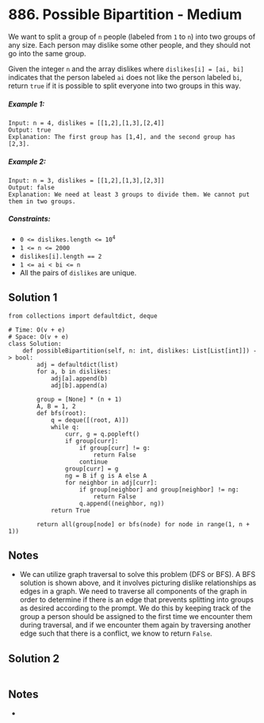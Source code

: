 # 886. Possible Bipartition - Medium

We want to split a group of `n` people (labeled from `1` to `n`) into two groups of any size. Each person may dislike some other people, and they should not go into the same group.

Given the integer `n` and the array dislikes where `dislikes[i] = [ai, bi]` indicates that the person labeled `ai` does not like the person labeled `bi`, return `true` if it is possible to split everyone into two groups in this way.

##### Example 1:

```
Input: n = 4, dislikes = [[1,2],[1,3],[2,4]]
Output: true
Explanation: The first group has [1,4], and the second group has [2,3].
```

##### Example 2:

```
Input: n = 3, dislikes = [[1,2],[1,3],[2,3]]
Output: false
Explanation: We need at least 3 groups to divide them. We cannot put them in two groups.
```

##### Constraints:

- <code>0 <= dislikes.length <= 10<sup>4</sup></code>
- <code>1 <= n <= 2000</code>
- <code>dislikes[i].length == 2</code>
- <code>1 <= ai < bi <= n</code>
- All the pairs of `dislikes` are unique.

## Solution 1

```
from collections import defaultdict, deque

# Time: O(v + e)
# Space: O(v + e)
class Solution:
    def possibleBipartition(self, n: int, dislikes: List[List[int]]) -> bool:
        adj = defaultdict(list)
        for a, b in dislikes:
            adj[a].append(b)
            adj[b].append(a)

        group = [None] * (n + 1)
        A, B = 1, 2
        def bfs(root):
            q = deque([(root, A)])
            while q:
                curr, g = q.popleft()
                if group[curr]:
                    if group[curr] != g:
                        return False
                    continue
                group[curr] = g
                ng = B if g is A else A
                for neighbor in adj[curr]:
                    if group[neighbor] and group[neighbor] != ng:
                        return False
                    q.append((neighbor, ng))
            return True
        
        return all(group[node] or bfs(node) for node in range(1, n + 1))
```

## Notes
- We can utilize graph traversal to solve this problem (DFS or BFS). A BFS solution is shown above, and it involves picturing dislike relationships as edges in a graph. We need to traverse all components of the graph in order to determine if there is an edge that prevents splitting into groups as desired according to the prompt. We do this by keeping track of the group a person should be assigned to the first time we encounter them during traversal, and if we encounter them again by traversing another edge such that there is a conflict, we know to return `False`.

## Solution 2

```

```

## Notes
- 